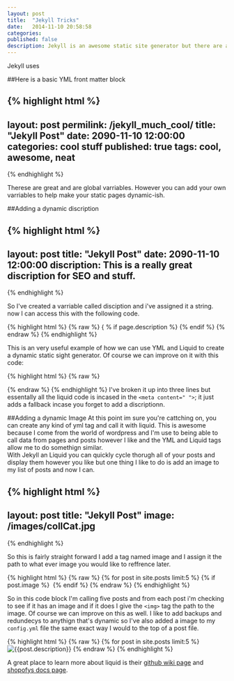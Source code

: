 ```yaml
---
layout: post
title:  "Jekyll Tricks"
date:   2014-11-10 20:58:58
categories: 
published: false
description: Jekyll is an awesome static site generator but there are a ton of useful things I found out the hard way.  I'll go over how to pull in images from posts, create dynamic page discriptions and help you set up your grunt or gulp file. 
---
```


Jekyll uses 

##Here is a basic YML front matter block 

{% highlight html %}
---
layout: post
permilink: /jekyll_much_cool/
title:  "Jekyll Post"
date:   2090-11-10 12:00:00
categories: cool stuff
published: true
tags: cool, awesome, neat
---
{% endhighlight %}

Therese are great and are global varriables. However you can add your own varriables to help make your static pages dynamic-ish.

##Adding a dynamic discription

{% highlight html %}
---
layout: post
title:  "Jekyll Post"
date:   2090-11-10 12:00:00
discription: This is a really great discription for SEO and stuff. 
---
{% endhighlight %}

So I've created a  varriable called disciption and i've assigned it a string.  now I can access this with the following code.

{% highlight html %}
{% raw  %}
{ % if page.description %}
	<meta name="description" content="{{ page.description }}">
{% endif %}
{% endraw %}
{% endhighlight %}

This is an very useful example of how we can use YML and Liquid to create a dynamic static sight generator.  Of course we can improve on it with this code:

{% highlight html %}
{% raw  %}
<meta name="description" content=
   "{ % if page.description %}{{ page.description }}
	{% else %}{{ site.description}}{% endif %}">

{% endraw %}
{% endhighlight %}
I've broken it up into three lines but essentally all the liquid code is incased in the ``` <meta content=" "> ```; it just adds a fallback incase you forget to add a discriptionn.  

##Adding a dynamic Image
At this point im sure you're cattching on,  you can create any kind of yml tag and call it with liquid.  This is awesome because I come from the world of wordpress and I'm use to being able to call data from pages and posts however I like and the YML and Liquid tags allow me to do somethign similar.   
With Jekyll an Liquid you can quickly cycle thorugh all of your posts and display them however you like but one thing I like to do is add an image to my list of posts and now I can.  

{% highlight html %}
---
layout: post
title:  "Jekyll Post"
image: /images/collCat.jpg 
---
{% endhighlight %}

So this is fairly straight forward I add a tag named image and I assign it the path to what ever image you would like to reffrence later. 

{% highlight html %}
{% raw  %}
 {% for post in site.posts limit:5 %}
       {% if post.image %}
       <img src="{{post.image}}" alt="">
       {% endif %} 
{% endraw %}
{% endhighlight %}

So in this code block I'm calling five posts and from each post i'm checking to see if it has an image and if it does I give the ```<img>``` tag the path to the image. Of course we can improve on this as well.  I like to add backups and redundecys to anythign that's dynamic so I've also added a image to my ```config.yml``` file the same exact way I would to the top of a post file. 


{% highlight html %}
{% raw  %}
 {% for post in site.posts limit:5 %}
<img src="{{site.url}}
	{% if post.image %}
		{{post.image}}
	{% else %}
		{{ site.image}}
	{% endif %}   
	" 
	alt="{{post.description}}">
{% endraw %}
{% endhighlight %}

A great place to learn more about liquid is their [github wiki page](https://github.com/Shopify/liquid/wiki) and [shopofys docs page](http://docs.shopify.com/themes/liquid-documentation/basics).
